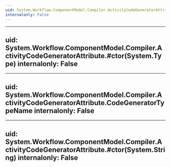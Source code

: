 ```yaml
---
uid: System.Workflow.ComponentModel.Compiler.ActivityCodeGeneratorAttribute
internalonly: False
---
```


---
uid: System.Workflow.ComponentModel.Compiler.ActivityCodeGeneratorAttribute.#ctor(System.Type)
internalonly: False
---

---
uid: System.Workflow.ComponentModel.Compiler.ActivityCodeGeneratorAttribute.CodeGeneratorTypeName
internalonly: False
---

---
uid: System.Workflow.ComponentModel.Compiler.ActivityCodeGeneratorAttribute.#ctor(System.String)
internalonly: False
---
